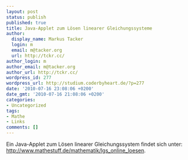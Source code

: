 ```yaml
---
layout: post
status: publish
published: true
title: Java-Applet zum Lösen linearer Gleichungssysteme
author:
  display_name: Markus Tacker
  login: m
  email: m@tacker.org
  url: http://tckr.cc/
author_login: m
author_email: m@tacker.org
author_url: http://tckr.cc/
wordpress_id: 277
wordpress_url: http://studium.coderbyheart.de/?p=277
date: '2010-07-16 23:08:06 +0200'
date_gmt: '2010-07-16 21:08:06 +0200'
categories:
- Uncategorized
tags:
- Mathe
- Links
comments: []
---
```

<p>Ein Java-Applet zum Lösen linearer Gleichungssystem findet sich unter: <a href="http://www.mathestuff.de/mathematik/lgs_online_loesen">http://www.mathestuff.de/mathematik/lgs_online_loesen</a>.</p>
